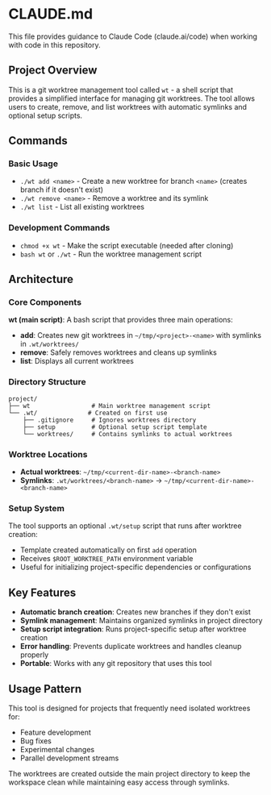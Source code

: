 # CLAUDE.md

This file provides guidance to Claude Code (claude.ai/code) when working with code in this repository.

## Project Overview

This is a git worktree management tool called `wt` - a shell script that provides a simplified interface for managing git worktrees. The tool allows users to create, remove, and list worktrees with automatic symlinks and optional setup scripts.

## Commands

### Basic Usage
- `./wt add <name>` - Create a new worktree for branch `<name>` (creates branch if it doesn't exist)
- `./wt remove <name>` - Remove a worktree and its symlink
- `./wt list` - List all existing worktrees

### Development Commands
- `chmod +x wt` - Make the script executable (needed after cloning)
- `bash wt` or `./wt` - Run the worktree management script

## Architecture

### Core Components

**wt (main script)**: A bash script that provides three main operations:
- **add**: Creates new git worktrees in `~/tmp/<project>-<name>` with symlinks in `.wt/worktrees/`
- **remove**: Safely removes worktrees and cleans up symlinks
- **list**: Displays all current worktrees

### Directory Structure
```
project/
├── wt                 # Main worktree management script
└── .wt/              # Created on first use
    ├── .gitignore     # Ignores worktrees directory
    ├── setup          # Optional setup script template
    └── worktrees/     # Contains symlinks to actual worktrees
```

### Worktree Locations
- **Actual worktrees**: `~/tmp/<current-dir-name>-<branch-name>`
- **Symlinks**: `.wt/worktrees/<branch-name>` → `~/tmp/<current-dir-name>-<branch-name>`

### Setup System
The tool supports an optional `.wt/setup` script that runs after worktree creation:
- Template created automatically on first `add` operation
- Receives `$ROOT_WORKTREE_PATH` environment variable
- Useful for initializing project-specific dependencies or configurations

## Key Features

- **Automatic branch creation**: Creates new branches if they don't exist
- **Symlink management**: Maintains organized symlinks in project directory
- **Setup script integration**: Runs project-specific setup after worktree creation
- **Error handling**: Prevents duplicate worktrees and handles cleanup properly
- **Portable**: Works with any git repository that uses this tool

## Usage Pattern

This tool is designed for projects that frequently need isolated worktrees for:
- Feature development
- Bug fixes
- Experimental changes
- Parallel development streams

The worktrees are created outside the main project directory to keep the workspace clean while maintaining easy access through symlinks.